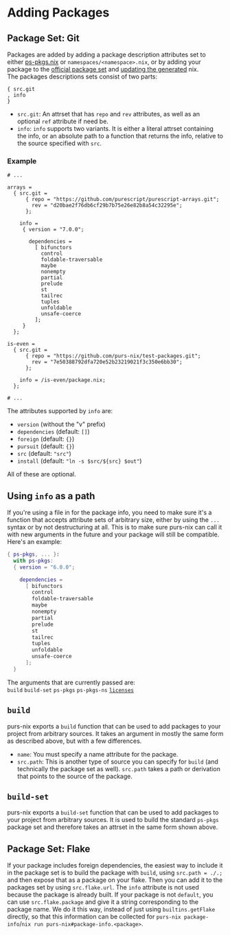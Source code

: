 # Adding Packages

## Package Set: Git

Packages are added by adding a package description attributes set to either [ps-pkgs.nix](/ps-pkgs.nix) or `namespaces/<namespace>.nix`, or by adding your package to the [official package set](https://github.com/purescript/package-sets) and [updating the generated](/official-package-set) nix.\
The packages descriptions sets consist of two parts:
```
{ src.git
, info
}
```
- `src.git`: An attrset that has `repo` and `rev` attributes, as well as an optional `ref` attribute if need be.
- `info`: `info` supports two variants. It is either a literal attrset containing the info, or an absolute path to a function that returns the info, relative to the source specified with `src`.

### Example
   ```
   # ...

   arrays =
     { src.git =
         { repo = "https://github.com/purescript/purescript-arrays.git";
           rev = "d20bae2f76db6cf29b7b75e26e82b8a54c32295e";
         };

       info =
        { version = "7.0.0";

          dependencies =
            [ bifunctors
              control
              foldable-traversable
              maybe
              nonempty
              partial
              prelude
              st
              tailrec
              tuples
              unfoldable
              unsafe-coerce
            ];
        }
     };

   is-even =
     { src.git =
         { repo = "https://github.com/purs-nix/test-packages.git";
           rev = "7e50388792dfa720e52b23219021f3c350e6bb30";
         };

       info = /is-even/package.nix;
     };

   # ...
   ```

The attributes supported by `info` are:
- `version` (without the "v" prefix)
- `dependencies` (default: `[]`)
- `foreign` (default: `{}`)
- `pursuit` (default: `{}`)
- `src` (default: `"src"`)
- `install` (default: `"ln -s $src/${src} $out"`)

All of these are optional.

## <span id="user-content-using-info">Using `info` as a path</span>
If you're using a file in for the package info, you need to make sure it's a function that accepts attribute sets of arbitrary size, either by using the `...` syntax or by not destructuring at all. This is to make sure purs-nix can call it with new arguments in the future and your package will still be compatible.\
Here's an example:
```nix
{ ps-pkgs, ... }:
  with ps-pkgs:
  { version = "6.0.0";

    dependencies =
      [ bifunctors
        control
        foldable-traversable
        maybe
        nonempty
        partial
        prelude
        st
        tailrec
        tuples
        unfoldable
        unsafe-coerce
      ];
  }
```

The arguments that are currently passed are:\
`build` `build-set` `ps-pkgs` `ps-pkgs-ns` [`licenses`](https://github.com/NixOS/nixpkgs/blob/master/lib/licenses.nix)

## <code id="user-content-build">build</code>
purs-nix exports a `build` function that can be used to add packages to your project from arbitrary sources. It takes an argument in mostly the same form as described above, but with a few differences.
- `name`: You must specify a name attribute for the package.
- `src.path`: This is another type of source you can specify for `build` (and technically the package set as well). `src.path` takes a path or derivation that points to the source of the package.

## <code id="user-content-build-set">build-set</code>
purs-nix exports a `build-set` function that can be used to add packages to your project from arbitrary sources. It is used to build the standard `ps-pkgs` package set and therefore takes an attrset in the same form shown above.

## Package Set: Flake

If your package includes foreign dependencies, the easiest way to include it in the package set is to build the package with `build`, using `src.path = ./.;` and then expose that as a package on your flake. Then you can add it to the packages set by using `src.flake.url`. The `info` attribute is not used because the package is already built. If your package is not `default`, you can use `src.flake.package` and give it a string corresponding to the package name. We do it this way, instead of just using `builtins.getFlake` directly, so that this information can be collected for `purs-nix package-info`/`nix run purs-nix#package-info.<package>`.
